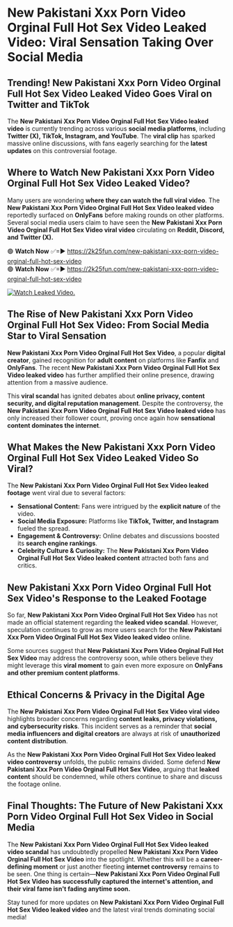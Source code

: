 # New Pakistani Xxx Porn Video Orginal Full Hot Sex Video Leaked Video: Viral Sensation Taking Over Social Media

## **Trending! New Pakistani Xxx Porn Video Orginal Full Hot Sex Video Leaked Video Goes Viral on Twitter and TikTok**
The **New Pakistani Xxx Porn Video Orginal Full Hot Sex Video leaked video** is currently trending across various **social media platforms**, including **Twitter (X), TikTok, Instagram, and YouTube**. The **viral clip** has sparked massive online discussions, with fans eagerly searching for the **latest updates** on this controversial footage.

## **Where to Watch New Pakistani Xxx Porn Video Orginal Full Hot Sex Video Leaked Video?**
Many users are wondering **where they can watch the full viral video**. The **New Pakistani Xxx Porn Video Orginal Full Hot Sex Video leaked video** reportedly surfaced on **OnlyFans** before making rounds on other platforms. Several social media users claim to have seen the **New Pakistani Xxx Porn Video Orginal Full Hot Sex Video viral video** circulating on **Reddit, Discord, and Twitter (X).**

🟢 **Watch Now** ✅=► https://2k25fun.com/new-pakistani-xxx-porn-video-orginal-full-hot-sex-video  
🟢 **Watch Now** ✅=► https://2k25fun.com/new-pakistani-xxx-porn-video-orginal-full-hot-sex-video  

[![Watch Leaked Video.](https://miro.medium.com/v2/resize:fit:828/format:webp/1*cilzJN44JGOrTw9NJCrNHA.gif "Watch Leaked Video")](https://2k25fun.com/new-pakistani-xxx-porn-video-orginal-full-hot-sex-video)

## **The Rise of New Pakistani Xxx Porn Video Orginal Full Hot Sex Video: From Social Media Star to Viral Sensation**
**New Pakistani Xxx Porn Video Orginal Full Hot Sex Video**, a popular **digital creator**, gained recognition for **adult content** on platforms like **Fanfix** and **OnlyFans**. The recent **New Pakistani Xxx Porn Video Orginal Full Hot Sex Video leaked video** has further amplified their online presence, drawing attention from a massive audience.

This **viral scandal** has ignited debates about **online privacy, content security, and digital reputation management**. Despite the controversy, the **New Pakistani Xxx Porn Video Orginal Full Hot Sex Video leaked video** has only increased their follower count, proving once again how **sensational content dominates the internet**.

## **What Makes the New Pakistani Xxx Porn Video Orginal Full Hot Sex Video Leaked Video So Viral?**
The **New Pakistani Xxx Porn Video Orginal Full Hot Sex Video leaked footage** went viral due to several factors:
- **Sensational Content:** Fans were intrigued by the **explicit nature** of the video.
- **Social Media Exposure:** Platforms like **TikTok, Twitter, and Instagram** fueled the spread.
- **Engagement & Controversy:** Online debates and discussions boosted its **search engine rankings**.
- **Celebrity Culture & Curiosity:** The **New Pakistani Xxx Porn Video Orginal Full Hot Sex Video leaked content** attracted both fans and critics.

## **New Pakistani Xxx Porn Video Orginal Full Hot Sex Video's Response to the Leaked Footage**
So far, **New Pakistani Xxx Porn Video Orginal Full Hot Sex Video** has not made an official statement regarding the **leaked video scandal**. However, speculation continues to grow as more users search for the **New Pakistani Xxx Porn Video Orginal Full Hot Sex Video leaked video** online.

Some sources suggest that **New Pakistani Xxx Porn Video Orginal Full Hot Sex Video** may address the controversy soon, while others believe they might leverage this **viral moment** to gain even more exposure on **OnlyFans and other premium content platforms**.

## **Ethical Concerns & Privacy in the Digital Age**
The **New Pakistani Xxx Porn Video Orginal Full Hot Sex Video viral video** highlights broader concerns regarding **content leaks, privacy violations, and cybersecurity risks**. This incident serves as a reminder that **social media influencers and digital creators** are always at risk of **unauthorized content distribution**.

As the **New Pakistani Xxx Porn Video Orginal Full Hot Sex Video leaked video controversy** unfolds, the public remains divided. Some defend **New Pakistani Xxx Porn Video Orginal Full Hot Sex Video**, arguing that **leaked content** should be condemned, while others continue to share and discuss the footage online.

## **Final Thoughts: The Future of New Pakistani Xxx Porn Video Orginal Full Hot Sex Video in Social Media**
The **New Pakistani Xxx Porn Video Orginal Full Hot Sex Video leaked video scandal** has undoubtedly propelled **New Pakistani Xxx Porn Video Orginal Full Hot Sex Video** into the spotlight. Whether this will be a **career-defining moment** or just another fleeting **internet controversy** remains to be seen. One thing is certain—**New Pakistani Xxx Porn Video Orginal Full Hot Sex Video has successfully captured the internet's attention, and their viral fame isn't fading anytime soon.**

Stay tuned for more updates on **New Pakistani Xxx Porn Video Orginal Full Hot Sex Video leaked video** and the latest viral trends dominating social media!